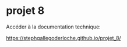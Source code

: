 # projet 8

Accéder à la documentation technique:

https://stephgallegoderloche.github.io/projet_8/
